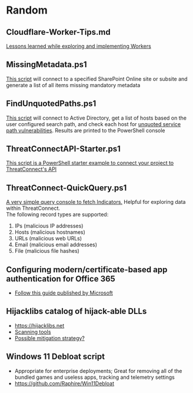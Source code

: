 # Random
## Cloudflare-Worker-Tips.md  
[Lessons learned while exploring and implementing Workers](https://github.com/Xorlent/Random/blob/main/Cloudflare-Worker-Tips.md)  
## MissingMetadata.ps1  
[This script](https://github.com/Xorlent/Random/blob/main/MissingMetadata.md) will connect to a specified SharePoint Online site or subsite and generate a list of all items missing mandatory metadata  
## FindUnquotedPaths.ps1
[This script](https://github.com/Xorlent/Random/blob/main/FindUnquotedPaths.ps1) will connect to Active Directory, get a list of hosts based on the user configured search path, and check each host for [unquoted service path vulnerabilities](https://attack.mitre.org/techniques/T1574/009/). Results are printed to the PowerShell console  
## ThreatConnectAPI-Starter.ps1  
[This script is a PowerShell starter example to connect your project to ThreatConnect's API](https://github.com/Xorlent/Random/blob/main/ThreatConnectAPI-Starter.ps1)  
## ThreatConnect-QuickQuery.ps1  
[A very simple query console to fetch Indicators.](https://github.com/Xorlent/Random/blob/main/ThreatConnect-QuickQuery.ps1)  Helpful for exploring data within ThreatConnect.  
The following record types are supported:  
  1. IPs (malicious IP addresses)
  2. Hosts (malicious hostnames)
  3. URLs (malicious web URLs)
  4. Email (malicious email addresses)
  5. File (malicious file hashes)
## Configuring modern/certificate-based app authentication for Office 365  
  - [Follow this guide published by Microsoft](https://learn.microsoft.com/en-us/sharepoint/dev/solution-guidance/security-apponly-azuread)  
## Hijacklibs catalog of hijack-able DLLs  
  - https://hijacklibs.net
  - [Scanning tools](https://github.com/wietze/HijackLibs/wiki/)
  - [Possible mitigation strategy?](https://learn.microsoft.com/en-us/powershell/module/processmitigations/set-processmitigation?view=windowsserver2022-ps)
## Windows 11 Debloat script
  - Appropriate for enterprise deployments; Great for removing all of the bundled games and useless apps, tracking and telemetry settings  
  - https://github.com/Raphire/Win11Debloat

